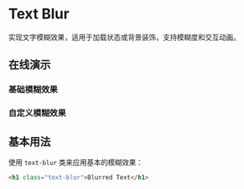 # Text Blur

实现文字模糊效果，适用于加载状态或背景装饰，支持模糊度和交互动画。

## 在线演示

### 基础模糊效果

<demo html="../../demos/text-blur/basic.html" />

### 自定义模糊效果

<demo html="../../demos/text-blur/custom.html" />

## 基本用法

使用 `text-blur` 类来应用基本的模糊效果：

```html
<h1 class="text-blur">Blurred Text</h1>
```
